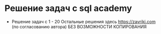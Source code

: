 # Решение задач с sql academy

- Решение задач с 1 - 20 
Остальные решения здесь https://zavriki.com (по согласованию автора) БЕЗ ВОЗМОЖНОСТИ КОПИРОВАНИЯ
